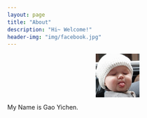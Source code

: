 ```yaml
---
layout: page
title: "About"
description: "Hi~ Welcome!"
header-img: "img/facebook.jpg"
---
```


<center>
    <p><img src="img/favicon.png" align="center"></p>
</center>


My Name is Gao Yichen.


